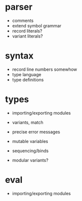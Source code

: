 

# parser

- comments
- extend symbol grammar
- record literals?
- variant literals?

# syntax

- record line numbers somewhow
- type language
- type definitions

# types

- importing/exporting modules
- variants, match
- precise error messages
- mutable variables
- sequencing/binds

- modular variants?

# eval

- importing/exporting modules
